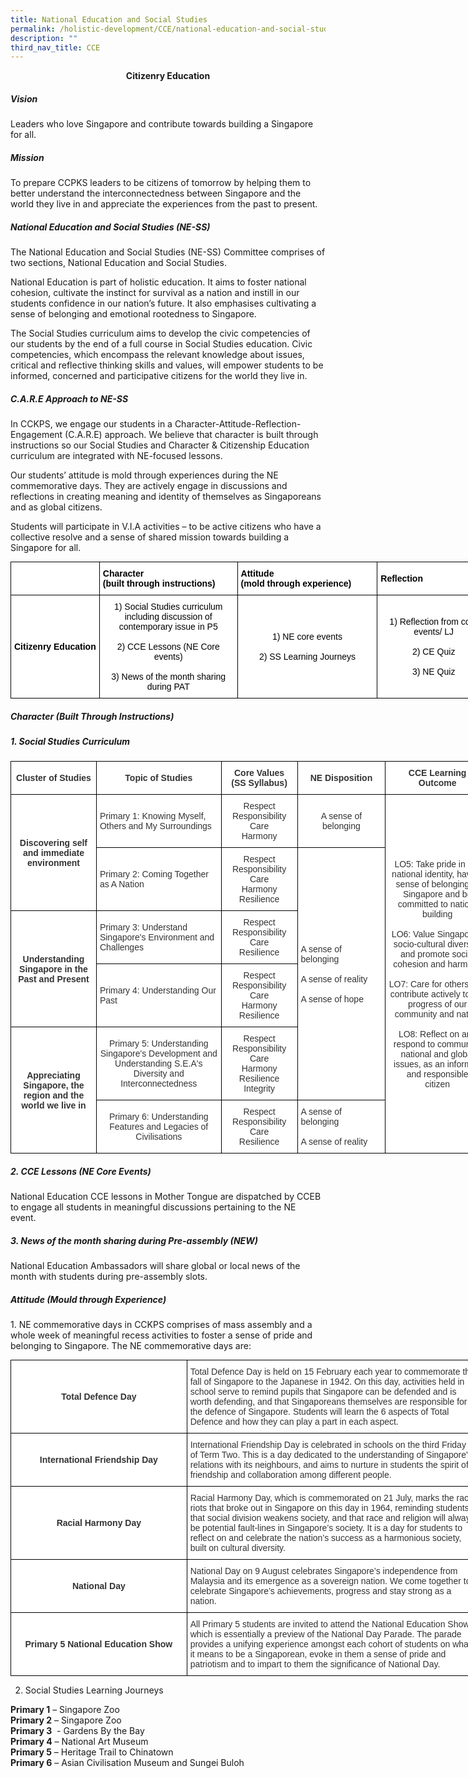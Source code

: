 ```yaml
---
title: National Education and Social Studies
permalink: /holistic-development/CCE/national-education-and-social-studies/
description: ""
third_nav_title: CCE
---
```

<center><strong>Citizenry Education</strong></center>

##### **Vision**   
Leaders who love Singapore and contribute towards building a Singapore for all.  



##### **Mission**    
To prepare CCPKS leaders to be citizens of tomorrow by helping them to better understand the interconnectedness between Singapore and the world they live in and appreciate the experiences from the past to present. 

  

##### **National Education and Social Studies (NE-SS)**   
The National Education and Social Studies (NE-SS) Committee comprises of two sections, National Education and Social Studies. 

National Education is part of holistic education. It aims to foster national cohesion, cultivate the instinct for survival as a nation and instill in our students confidence in our nation’s future. It also emphasises cultivating a sense of belonging and emotional rootedness to Singapore. 

The Social Studies curriculum aims to develop the civic competencies of our students by the end of a full course in Social Studies education. Civic competencies, which encompass the relevant knowledge about issues, critical and reflective thinking skills and values, will empower students to be informed, concerned and participative citizens for the world they live in. 

##### **C.A.R.E Approach to NE-SS**    
In CCKPS, we engage our students in a Character-Attitude-Reflection-Engagement (C.A.R.E) approach. We believe that character is built through instructions so our Social Studies and Character & Citizenship Education curriculum are integrated with NE-focused lessons. 

Our students’ attitude is mold through experiences during the NE commemorative days. They are actively engage in discussions and reflections in creating meaning and identity of themselves as Singaporeans and as global citizens. 

Students will participate in V.I.A activities – to be active citizens who have a collective resolve and a sense of shared mission towards building a Singapore for all.

<style type="text/css">
.tg  {border-collapse:collapse;border-spacing:0;margin:0px auto;}
.tg td{border-color:black;border-style:solid;border-width:1px;font-family:Arial, sans-serif;font-size:14px;
  overflow:hidden;padding:10px 5px;word-break:normal;}
.tg th{border-color:black;border-style:solid;border-width:1px;font-family:Arial, sans-serif;font-size:14px;
  font-weight:normal;overflow:hidden;padding:10px 5px;word-break:normal;}
.tg .tg-ztvg{background-color:#FFF;color:#000000;text-align:center;vertical-align:middle}
.tg .tg-0djp{background-color:#FFF;color:#000000;font-weight:bold;text-align:center;vertical-align:middle}
.tg .tg-lppf{background-color:#FFF;color:#000000;font-weight:bold;text-align:left;vertical-align:middle}
.tg .tg-1bbm{background-color:#FFF;color:#000000;text-align:left;vertical-align:middle}
</style>
<table class="tg" style="undefined;table-layout: fixed; width: 895px">
<colgroup>
<col style="width: 142px">
<col style="width: 221px">
<col style="width: 224px">
<col style="width: 181px">
<col style="width: 127px">
</colgroup>
<tbody>
  <tr>
    <td class="tg-0djp"> </td>
    <td class="tg-lppf">Character<br><span style="background-color:initial">(built through instructions)</span></td>
    <td class="tg-lppf">Attitude<br>(mold through experience)</td>
    <td class="tg-lppf">Reflection</td>
    <td class="tg-lppf">Engagement</td>
  </tr>
  <tr>
    <td class="tg-lppf">Citizenry Education</td>
    <td class="tg-ztvg">1)    Social Studies curriculum including discussion of contemporary issue in P5<br><br>2)    CCE Lessons (NE Core events)<br><br>3)    News of the month sharing during PAT</td>
    <td class="tg-ztvg">1)    NE core events<br><br>2)    SS Learning Journeys</td>
    <td class="tg-ztvg">1)    Reflection from core events/ LJ<br><br>2)    CE Quiz<br><br>3)    NE Quiz</td>
    <td class="tg-1bbm">V.I.A activities</td>
  </tr>
</tbody>
</table>


##### **Character (Built Through Instructions)** 

  

##### **1\. Social Studies Curriculum**


<style type="text/css">
.tg  {border-collapse:collapse;border-spacing:0;margin:0px auto;}
.tg td{border-color:black;border-style:solid;border-width:1px;font-family:Arial, sans-serif;font-size:14px;
  overflow:hidden;padding:10px 5px;word-break:normal;}
.tg th{border-color:black;border-style:solid;border-width:1px;font-family:Arial, sans-serif;font-size:14px;
  font-weight:normal;overflow:hidden;padding:10px 5px;word-break:normal;}
.tg .tg-5ws4{background-color:#FFF;color:#333;font-weight:bold;text-align:center;vertical-align:middle}
.tg .tg-7fd7{background-color:#FFF;color:#333;text-align:left;vertical-align:middle}
.tg .tg-2rp9{background-color:#FFF;color:#333;text-align:center;vertical-align:middle}
</style>
<table class="tg" style="undefined;table-layout: fixed; width: 767px">
<colgroup>
<col style="width: 137px">
<col style="width: 200px">
<col style="width: 122px">
<col style="width: 141px">
<col style="width: 167px">
</colgroup>
<tbody>
  <tr>
    <td class="tg-5ws4">Cluster of Studies</td>
    <td class="tg-5ws4">Topic of Studies</td>
    <td class="tg-5ws4">Core Values<br>(SS Syllabus)</td>
    <td class="tg-5ws4">NE Disposition</td>
    <td class="tg-5ws4">CCE Learning Outcome</td>
  </tr>
  <tr>
    <td class="tg-5ws4" rowspan="2">Discovering self and immediate environment</td>
    <td class="tg-7fd7">Primary 1: Knowing Myself, Others and My Surroundings</td>
    <td class="tg-2rp9">Respect<br>Responsibility<br>Care<br>Harmony</td>
    <td class="tg-2rp9">A sense of belonging</td>
    <td class="tg-2rp9" rowspan="6">LO5: Take pride in our national identity, have a sense of belonging to Singapore and be committed to nation-building<br> <br>LO6: Value Singapore’s socio-cultural diversity, and promote social cohesion and harmony<br> <br>LO7: Care for others and contribute actively to the progress of our community and nation<br> <br>LO8: Reflect on and respond to community, national and global issues, as an informed and responsible<br>citizen</td>
  </tr>
  <tr>
    <td class="tg-7fd7">Primary 2: Coming Together as A Nation</td>
    <td class="tg-2rp9">Respect<br>Responsibility<br>Care<br>Harmony<br>Resilience</td>
    <td class="tg-7fd7" rowspan="4">A sense of belonging<br><br>A sense of reality<br> <br>A sense of hope</td>
  </tr>
  <tr>
    <td class="tg-5ws4" rowspan="2">Understanding Singapore in the Past and Present</td>
    <td class="tg-7fd7">Primary 3: Understand Singapore's Environment and Challenges</td>
    <td class="tg-2rp9">Respect<br>Responsibility<br>Care<br>Resilience</td>
  </tr>
  <tr>
    <td class="tg-7fd7">Primary 4: Understanding Our Past</td>
    <td class="tg-2rp9">Respect<br>Responsibility<br>Care<br>Harmony<br>Resilience</td>
  </tr>
  <tr>
    <td class="tg-5ws4" rowspan="2">Appreciating Singapore, the region and the world we live in</td>
    <td class="tg-2rp9">Primary 5: Understanding Singapore's Development and Understanding S.E.A's Diversity and Interconnectedness</td>
    <td class="tg-2rp9">Respect<br>Responsibility<br>Care<br>Harmony<br>Resilience<br>Integrity</td>
  </tr>
  <tr>
    <td class="tg-2rp9">Primary 6: Understanding Features and Legacies of Civilisations</td>
    <td class="tg-2rp9">Respect<br>Responsibility<br>Care<br>Resilience</td>
    <td class="tg-7fd7">A sense of belonging<br> <br>A sense of reality</td>
  </tr>
</tbody>
</table>


##### **2\. CCE Lessons (NE Core Events)** 

National Education CCE lessons in Mother Tongue are dispatched by CCEB to engage all students in meaningful discussions pertaining to the NE event. 

  

##### **3\. News of the month sharing during Pre-assembly (NEW)**

National Education Ambassadors will share global or local news of the month with students during pre-assembly slots. 

  


##### **Attitude (Mould through Experience)** 

1\. NE commemorative days in CCKPS comprises of mass assembly and a whole week of meaningful recess activities to foster a sense of pride and belonging to Singapore. The NE commemorative days are:

<style type="text/css">
.tg  {border-collapse:collapse;border-spacing:0;margin:0px auto;}
.tg td{border-color:black;border-style:solid;border-width:1px;font-family:Arial, sans-serif;font-size:14px;
  overflow:hidden;padding:10px 5px;word-break:normal;}
.tg th{border-color:black;border-style:solid;border-width:1px;font-family:Arial, sans-serif;font-size:14px;
  font-weight:normal;overflow:hidden;padding:10px 5px;word-break:normal;}
.tg .tg-5ws4{background-color:#FFF;color:#333;font-weight:bold;text-align:center;vertical-align:middle}
.tg .tg-7fd7{background-color:#FFF;color:#333;text-align:left;vertical-align:middle}
</style>
<table class="tg" style="undefined;table-layout: fixed; width: 749px">
<colgroup>
<col style="width: 282px">
<col style="width: 467px">
</colgroup>
<tbody>
  <tr>
    <td class="tg-5ws4">Total Defence Day</td>
    <td class="tg-7fd7">Total Defence Day is held on 15 February each year to commemorate the fall of Singapore to the Japanese in 1942. On this day, activities held in school serve to remind pupils that Singapore can be defended and is worth defending, and that Singaporeans themselves are responsible for the defence of Singapore. Students will learn the 6 aspects of Total Defence and how they can play a part in each aspect.</td>
  </tr>
  <tr>
    <td class="tg-5ws4">International Friendship Day</td>
    <td class="tg-7fd7">International Friendship Day is celebrated in schools on the third Friday of Term Two. This is a day dedicated to the understanding of Singapore's relations with its neighbours, and aims to nurture in students the spirit of friendship and collaboration among different people.</td>
  </tr>
  <tr>
    <td class="tg-5ws4">Racial Harmony Day</td>
    <td class="tg-7fd7">Racial Harmony Day, which is commemorated on 21 July, marks the race riots that broke out in Singapore on this day in 1964, reminding students that social division weakens society, and that race and religion will always be potential fault-lines in Singapore’s society. It is a day for students to reflect on and celebrate the nation’s success as a harmonious society, built on cultural diversity.</td>
  </tr>
  <tr>
    <td class="tg-5ws4">National Day</td>
    <td class="tg-7fd7">National Day on 9 August celebrates Singapore’s independence from Malaysia and its emergence as a sovereign nation. We come together to celebrate Singapore’s achievements, progress and stay strong as a nation.</td>
  </tr>
  <tr>
    <td class="tg-5ws4">Primary 5 National Education Show</td>
    <td class="tg-7fd7">All Primary 5 students are invited to attend the National Education Show, which is essentially a preview of the National Day Parade. The parade provides a unifying experience amongst each cohort of students on what it means to be a Singaporean, evoke in them a sense of pride and patriotism and to impart to them the significance of National Day.</td>
  </tr>
</tbody>
</table>


2) Social Studies Learning Journeys

**Primary 1** – Singapore Zoo    
**Primary 2** – Singapore Zoo    
**Primary 3**  - Gardens By the Bay   
**Primary 4** – National Art Museum    
**Primary 5** – Heritage Trail to Chinatown   
**Primary 6** – Asian Civilisation Museum and Sungei Buloh